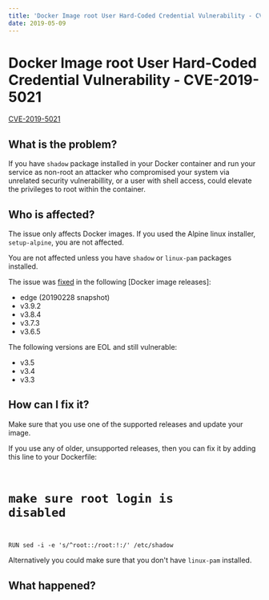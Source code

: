 ```yaml
---
title: 'Docker Image root User Hard-Coded Credential Vulnerability - CVE-2019-5021'
date: 2019-05-09
---
```


# Docker Image root User Hard-Coded Credential Vulnerability - CVE-2019-5021

[CVE-2019-5021](https://cve.mitre.org/cgi-bin/cvename.cgi?name=CVE-2019-5021)

## What is the problem?

If you have `shadow` package installed in your Docker container and run your
service as non-root an attacker who compromised your system via unrelated
security vulnerabillity, or a user with shell access, could elevate the
privileges to root within the container.

## Who is affected?

The issue only affects Docker images. If you used the Alpine linux installer,
`setup-alpine`, you are not affected.

You are not affected unless you have `shadow` or `linux-pam` packages
installed.

The issue was
[fixed](https://git.alpinelinux.org/aports/commit/?id=7a2566ec8260ceacae81088ebe2ffe6526c3809e)
in the following [Docker image releases]:
- edge (20190228 snapshot)
- v3.9.2
- v3.8.4
- v3.7.3
- v3.6.5

The following versions are EOL and still vulnerable:
- v3.5
- v3.4
- v3.3

## How can I fix it?

Make sure that you use one of the supported releases and update your image.

If you use any of older, unsupported releases, then you can fix it by adding
this line to your Dockerfile:
<code>
# make sure root login is disabled
RUN sed -i -e 's/^root::/root:!:/' /etc/shadow
</code>

Alternatively you could make sure that you don't have `linux-pam` installed.

## What happened?


